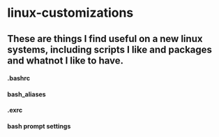 # linux-customizations

## These are things I find useful on a new linux systems, including scripts I like and packages and whatnot I like to have. 

#### .bashrc
#### bash_aliases
#### .exrc
#### bash prompt settings
